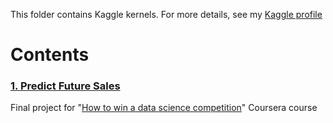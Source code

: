 This folder contains Kaggle kernels.
For more details, see my [Kaggle profile](https://www.kaggle.com/lenferdetroud)
  
# Contents
### [1. Predict Future Sales](https://www.kaggle.com/c/competitive-data-science-predict-future-sales)
Final project for "[How to win a data science competition](https://www.coursera.org/learn/competitive-data-science)" Coursera course
